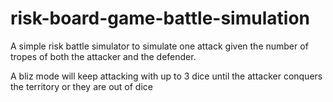 # risk-board-game-battle-simulation

A simple risk battle simulator to simulate one attack given the number
of tropes of both the attacker and the defender.

A bliz mode will keep attacking with up to 3 dice until the attacker
conquers the territory or they are out of dice